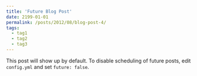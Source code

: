 ```yaml
---
title: 'Future Blog Post'
date: 2199-01-01
permalink: /posts/2012/08/blog-post-4/
tags:
  - tag1
  - tag2
  - tag3
---
```


This post will show up by default. To disable scheduling of future posts, edit `config.yml` and set `future: false`. 
